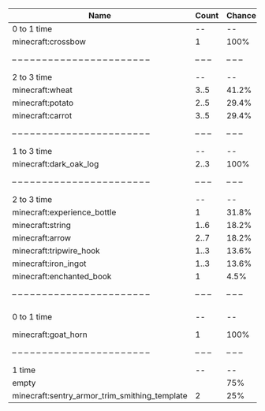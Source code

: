 | Name                                          | Count | Chance | Weight | Comment                                   |
| --------------------------------------------- | ----- | ------ | ------ | ----------------------------------------- |
| 0 to 1 time                                   |    -- |     -- |     -- |                                           |
| minecraft:crossbow                            |     1 |   100% |      1 |                                           |
| – – – – – – – – – – – – – – – – – – – – – – – | – – – | – – –  | – – –  | – – – – – – – – – – – – – – – – – – – – – |
| 2 to 3 time                                   |    -- |     -- |     -- |                                           |
| minecraft:wheat                               |  3..5 |  41.2% |   7/17 |                                           |
| minecraft:potato                              |  2..5 |  29.4% |   5/17 |                                           |
| minecraft:carrot                              |  3..5 |  29.4% |   5/17 |                                           |
| – – – – – – – – – – – – – – – – – – – – – – – | – – – | – – –  | – – –  | – – – – – – – – – – – – – – – – – – – – – |
| 1 to 3 time                                   |    -- |     -- |     -- |                                           |
| minecraft:dark_oak_log                        |  2..3 |   100% |      1 |                                           |
| – – – – – – – – – – – – – – – – – – – – – – – | – – – | – – –  | – – –  | – – – – – – – – – – – – – – – – – – – – – |
| 2 to 3 time                                   |    -- |     -- |     -- |                                           |
| minecraft:experience_bottle                   |     1 |  31.8% |   7/22 |                                           |
| minecraft:string                              |  1..6 |  18.2% |   4/22 |                                           |
| minecraft:arrow                               |  2..7 |  18.2% |   4/22 |                                           |
| minecraft:tripwire_hook                       |  1..3 |  13.6% |   3/22 |                                           |
| minecraft:iron_ingot                          |  1..3 |  13.6% |   3/22 |                                           |
| minecraft:enchanted_book                      |     1 |   4.5% |   1/22 | enchantments: *                           |
| – – – – – – – – – – – – – – – – – – – – – – – | – – – | – – –  | – – –  | – – – – – – – – – – – – – – – – – – – – – |
| 0 to 1 time                                   |    -- |     -- |     -- | instrument: #minecraft:regular_goat_horns |
| minecraft:goat_horn                           |     1 |   100% |      1 |                                           |
| – – – – – – – – – – – – – – – – – – – – – – – | – – – | – – –  | – – –  | – – – – – – – – – – – – – – – – – – – – – |
| 1 time                                        |    -- |     -- |     -- |                                           |
| empty                                         |       |    75% |    3/4 |                                           |
| minecraft:sentry_armor_trim_smithing_template |     2 |    25% |    1/4 |                                           |